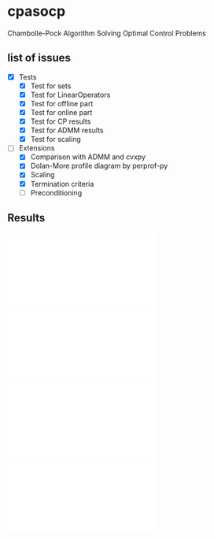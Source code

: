 # cpasocp
Chambolle-Pock Algorithm Solving Optimal Control Problems

## list of issues
- [x] Tests
    - [x] Test for sets
    - [x] Test for LinearOperators
    - [x] Test for offline part
    - [x] Test for online part
    - [x] Test for CP results
    - [x] Test for ADMM results
    - [x] Test for scaling
    
- [ ] Extensions
    - [x] Comparison with ADMM and cvxpy
    - [x] Dolan-More profile diagram by perprof-py
    - [x] Scaling
    - [x] Termination criteria
    - [ ] Preconditioning

## Results
![comparison all](./results/comparison%20all/comparison_semilog.pdf)
![comparison CP ADMM](./results/comparison%20CP%20ADMM/comparison_semilog.pdf)
![comparison CP ADMM scaling](./results/comparison%20CP%20scaling/comparison_semilog.pdf)
![comparison scaling](./results/comparison%20scaling/comparison_semilog.pdf)